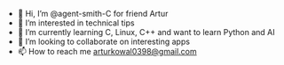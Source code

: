 - 👋 Hi, I’m @agent-smith-C          for friend Artur
- 👀 I’m interested in               technical tips
- 🌱 I’m currently learning          C, Linux, C++ and want to learn Python and AI
- 💞️ I’m looking to collaborate on   interesting apps
- 📫 How to reach me                 arturkowal0398@gmail.com
